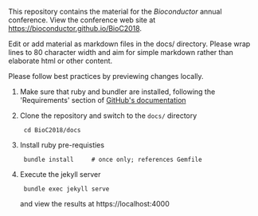This repository contains the material for the _Bioconductor_ annual
conference. View the conference web site at
https://bioconductor.github.io/BioC2018.

Edit or add material as markdown files in the docs/ directory. Please
wrap lines to 80 character width and aim for simple markdown rather
than elaborate html or other content.

Please follow best practices by previewing changes locally. 

1. Make sure that ruby and bundler are installed, following the
   'Requirements' section of [GitHub's documentation][1]

2. Clone the repository and switch to the `docs/` directory

        cd BioC2018/docs

3. Install ruby pre-requisties

        bundle install     # once only; references Gemfile
        
4. Execute the jekyll server

        bundle exec jekyll serve
        
    and view the results at https://localhost:4000

[1]: https://help.github.com/articles/setting-up-your-github-pages-site-locally-with-jekyll/#requirements
